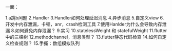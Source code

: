 一面：

1.a跳b问题
2.Handler
3.Handler如何处理延迟消息
4.异步消息
5.自定义view
6.开发中内存泄漏，卡顿，anr，crash检测工具
7.使用Hanlder为什么会导致内存泄漏
8.如何避免内存泄漏？
9.实习
10.statelessWeight 和 statefulWeight
11.flutter中的三棵树
12.methodchannel，消息类型？
13.flutter静态代码检查
14.如何自定义检查规则？
15.手撕：数组模拟队列